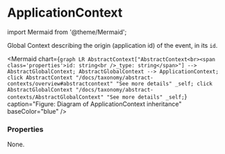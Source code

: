 # ApplicationContext

import Mermaid from '@theme/Mermaid';

Global Context describing  the origin (application id) of the event, in its `id`.

<Mermaid chart={`
	graph LR
		AbstractContext["AbstractContext<br><span class='properties'>id: string<br />_type: string</span>"] --> AbstractGlobalContext;
    AbstractGlobalContext --> ApplicationContext;
    click AbstractContext "/docs/taxonomy/abstract-contexts/overview#abstractcontext" "See more details" _self;
    click AbstractGlobalContext "/docs/taxonomy/abstract-contexts/AbstractGlobalContext" "See more details" _self;
`} caption="Figure: Diagram of ApplicationContext inheritance" baseColor="blue" />

### Properties
None.
